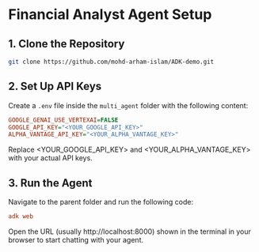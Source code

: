 # Financial Analyst Agent Setup

## 1. Clone the Repository

```bash
git clone https://github.com/mohd-arham-islam/ADK-demo.git
```

## 2. Set Up API Keys

Create a `.env` file inside the `multi_agent` folder with the following content:

```ini
GOOGLE_GENAI_USE_VERTEXAI=FALSE
GOOGLE_API_KEY="<YOUR_GOOGLE_API_KEY>"
ALPHA_VANTAGE_API_KEY="<YOUR_ALPHA_VANTAGE_KEY>"
```
Replace <YOUR_GOOGLE_API_KEY> and <YOUR_ALPHA_VANTAGE_KEY> with your actual API keys.

## 3. Run the Agent
Navigate to the parent folder and run the following code:

```ini
adk web
```

Open the URL (usually http://localhost:8000) shown in the terminal in your browser to start chatting with your agent.

